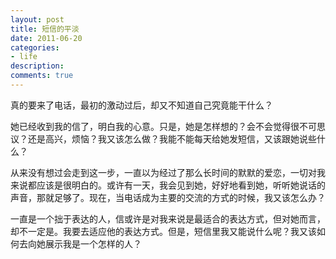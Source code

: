 ```yaml
---
layout: post
title: 短信的平淡
date: 2011-06-20
categories:
- life
description:
comments: true
---
```

真的要来了电话，最初的激动过后，却又不知道自己究竟能干什么？

她已经收到我的信了，明白我的心意。只是，她是怎样想的？会不会觉得很不可思议？还是高兴，烦恼？我又该怎么做？我能不能每天给她发短信，又该跟她说些什么？

从来没有想过会走到这一步，一直以为经过了那么长时间的默默的爱恋，一切对我来说都应该是很明白的。或许有一天，我会见到她，好好地看到她，听听她说话的声音，那就足够了。现在，当电话成为主要的交流的方式的时候，我又该怎么办？

一直是一个拙于表达的人，信或许是对我来说是最适合的表达方式，但对她而言，却不一定是。我要去适应他的表达方式。但是，短信里我又能说什么呢？我又该如何去向她展示我是一个怎样的人？
